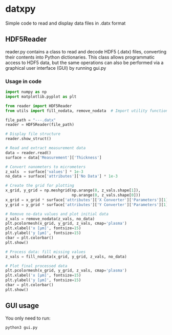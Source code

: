 # datxpy
Simple code to read and display data files in .datx format

## HDF5Reader

reader.py contains a class to read and decode HDF5 (.datx) files, converting their contents into Python dictionaries.
This class allows programmatic access to HDF5 data, but the same operations 
can also be performed via a graphical user interface (GUI) by running gui.py

### Usage in code

```python
import numpy as np
import matplotlib.pyplot as plt

from reader import HDF5Reader
from utils import fill_nodata, remove_nodata  # Import utility functions

file_path = "---.datx"
reader = HDF5Reader(file_path)

# Display file structure
reader.show_struct()

# Read and extract measurement data
data = reader.read()
surface = data['Measurement']['Thickness']

# Convert nanometers to micrometers
z_vals  = surface['values'] * 1e-3
no_data = surface['attributes']['No Data'] * 1e-3

# Create the grid for plotting
x_grid, y_grid = np.meshgrid(np.arange(0, z_vals.shape[1]),
                             np.arange(0, z_vals.shape[0]))
x_grid = x_grid * surface['attributes']['X Converter']['Parameters'][1] * 1e6
y_grid = y_grid * surface['attributes']['Y Converter']['Parameters'][1] * 1e6

# Remove no-data values and plot initial data
z_vals = remove_nodata(z_vals, no_data)
plt.pcolormesh(x_grid, y_grid, z_vals, cmap='plasma')
plt.xlabel('x [μm]', fontsize=15)
plt.ylabel('y [μm]', fontsize=15)
cbar = plt.colorbar()
plt.show()

# Process data: fill missing values
z_vals = fill_nodata(x_grid, y_grid, z_vals, no_data)

# Plot final processed data
plt.pcolormesh(x_grid, y_grid, z_vals, cmap='plasma')
plt.xlabel('x [μm]', fontsize=15)
plt.ylabel('y [μm]', fontsize=15)
cbar = plt.colorbar()
plt.show()
```
## GUI usage
You only need to run:
```bash
python3 gui.py
```